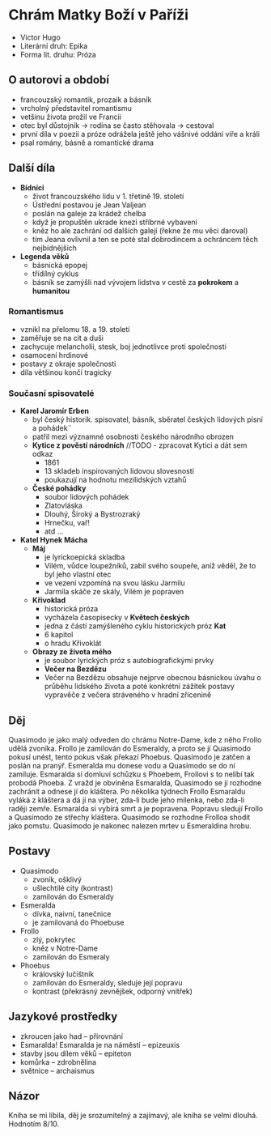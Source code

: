 # Chrám Matky Boží v Paříži

- Victor Hugo
- Literární druh: Epika
- Forma lit. druhu: Próza

## O autorovi a období

- francouzský romantik, prozaik a básník
- vrcholný představitel romantismu
- vetšinu života prožil ve Francii
- otec byl důstojník -> rodina se často stěhovala -> cestoval
- první díla v poezii a próze odrážela ještě jeho vášnivé oddání víře a králi
- psal romány, básně a romantické drama

## Další díla

- **Bídníci**
  - život francouzského lidu v 1. třetině 19. století
  - Ústřední postavou je Jean Valjean
  - poslán na galeje za krádež chelba
  - když je propuštěn ukrade knezi stříbrné vybavení
  - kněz ho ale zachrání od dalších galejí (řekne že mu věci daroval)
  - tím Jeana ovlivnil a ten se poté stal dobrodincem a ochráncem těch nejbídnějších
- **Legenda věků**
  - básnická epopej
  - třídílný cyklus
  - básník se zamýšlí nad vývojem lidstva v cestě za **pokrokem** a **humanitou**

### Romantismus

- vznikl na přelomu 18. a 19. století
- zaměřuje se na cit a duši
- zachycuje melancholii, stesk, boj jednotlivce proti společnosti
- osamocení hrdinové
- postavy z okraje společnosti
- díla většinou končí tragicky

### Současní spisovatelé

- **Karel Jaromír Erben**
  - byl český historik. spisovatel, básník, sběratel českých lidových písní a pohádek¨
  - patřil mezi významné osobnosti českého národního obrozen
  - **Kytice z pověstí národních** //TODO - zpracovat Kytici a dát sem odkaz
    - 1861
    - 13 skladeb inspirovaných lidovou slovesností
    - poukazují na hodnotu mezilidských vztahů
  - **České pohádky**
    - soubor lidových pohádek
    - Zlatovláska
    - Dlouhý, Široký a Bystrozraký
    - Hrnečku, vař!
    - atd ...
- **Katel Hynek Mácha**
  - **Máj**
    - je lyrickoepická skladba
    - Vilém, vůdce loupežníků, zabil svého soupeře, aniž věděl, že to byl jeho vlastní otec
    - ve vezení vzpomíná na svou lásku Jarmilu
    - Jarmila skáče ze skály, Vilém je popraven
  - **Křivoklad**
    - historická próza
    - vycházela časopisecky v **Květech českých**
    - jedna z částí zamýšleného cyklu historických próz **Kat**
    - 6 kapitol
    - o hradu Křivoklát
  - **Obrazy ze života mého**
    - je soubor lyrických próz s autobiografickými prvky
    - **Večer na Bezdězu**
    - Večer na Bezdězu obsahuje nejprve obecnou básnickou úvahu o průběhu lidského života a poté konkrétní zážitek postavy vypravěče z večera stráveného v hradní zřícenině

## Děj

Quasimodo je jako malý odveden do chrámu Notre-Dame, kde z něho Frollo udělá zvoníka. Frollo je zamilován do Esmeraldy, a proto se jí Quasimodo pokusí unést, tento pokus však překazí Phoebus. Quasimodo je zatčen a poslán na pranýř. Esmeralda mu donese vodu a Quasimodo se do ní zamiluje. Esmaralda si domluví schůzku s Phoebem, Frollovi s to nelíbí tak probodá Phoeba. Z vražd je obviněna Esmaralda, Quasimodo se jí rozhodne zachránit a odnese jí do kláštera. Po několika týdnech Frollo Esmaraldu vyláká z kláštera a dá jí na výber, zda-li bude jeho milenka, nebo zda-li raději zemře. Esmaralda si vybírá smrt a je popravena. Popravu sledují Frollo a Quasimodo ze střechy kláštera. Quasimodo se rozhodne Frolloa shodit jako pomstu. Quasimodo je nakonec nalezen mrtev u Esmeraldina hrobu.

## Postavy

- Quasimodo
  - zvoník, ošklivý
  - ušlechtilé city (kontrast)
  - zamilován do Esmeraldy
- Esmeralda
  - dívka, naivní, tanečnice
  - je zamilovaná do Phoebuse
- Frollo
  - zlý, pokrytec
  - kněz v Notre-Dame
  - zamilován do Esmeraly
- Phoebus
  - královský lučištník
  - zamilován do Esmeraldy, sleduje její popravu
  - kontrast (překrásný zevnějšek, odporný vnitřek)

## Jazykové prostředky

- zkroucen jako had – přirovnání
- Esmaralda! Esmaralda je na náměstí – epizeuxis
- stavby jsou dílem věků – epiteton
- komůrka – zdrobnělina
- světnice – archaismus

## Názor

Kniha se mi líbila, děj je srozumitelný a zajímavý, ale kniha se velmi dlouhá. Hodnotím 8/10.
